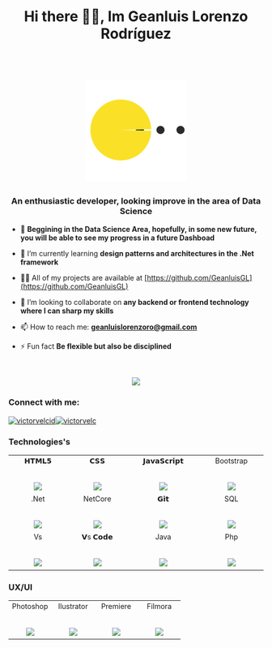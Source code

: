 <h1 align="center">Hi there 🤙🏾, Im Geanluis Lorenzo Rodríguez<h1>
  <div align="center">
	<br>
	<img src="https://raw.githubusercontent.com/Aniket965/Aniket965/master/pacman.svg?sanitize=true" width="200" height="200">
</div>
<h3 align="center">An enthusiastic developer, looking improve in the area of Data Science</h3>

- 🔭 **Beggining in the Data Science Area, hopefully, in some new future, you will be able to see my progress in a future Dashboad** 
	
- 🌱 I’m currently learning **design patterns and architectures in the .Net framework**
- 👨‍💻 All of my projects are available at [https://github.com/GeanluisGL](https://github.com/GeanluisGL)
- 👯 I’m looking to collaborate on **any backend or frontend technology where I can sharp my skills**
- 📫 How to reach me: **geanluislorenzoro@gmail.com** 
- ⚡ Fun fact **Be flexible but also be disciplined**
  
 </br>
 
  <p align="center">
 <!--<img align="center" src="https://github-readme-stats.vercel.app/api?username=GeanluisGL&show_icons=true&include_all_commits=true&theme=buefy&hide_border=true" alt="Anurag's github stats" />||
-->  </img><img align="center" src="https://camo.githubusercontent.com/f492591cd9266fe554034a7ded66aa12f535f5ea049514992a1d38e8ea367d6f/68747470733a2f2f6769746875622d726561646d652d73746174732e76657263656c2e6170702f6170692f746f702d6c616e67732f3f757365726e616d653d4765616e6c756973474c266c61796f75743d636f6d70616374267468656d653d627565667926686964655f626f726465723d74727565" />
	</p>

  <h3 align="left">Connect with me:</h3>
    <p align="left">
     <a href="https://www.instagram.com/yan_on_lvl19" target="blank"><img align="center" src="https://raw.githubusercontent.com/rahuldkjain/github-profile-readme-generator/master/src/images/icons/Social/instagram.svg" alt="victorvelcid" height="30" width="40" /></a><a href="https://www.linkedin.com/in/geanluis-lorenzo-rodr%C3%ADguez-2337b2152/" target="blank"><img align="center" src="https://raw.githubusercontent.com/rahuldkjain/github-profile-readme-generator/master/src/images/icons/Social/linked-in-alt.svg" alt="victorvelc" height="30" width="40" /></a>
</p>
<h3 align="left">Technologies's</h3>

<table>
  <tbody>
    <tr valign="top">
      <td width="12.5%" align="center">
       <span>𝗛𝗧𝗠𝗟𝟱</span><br><br><br>
        <img height="64px" src="https://upload.wikimedia.org/wikipedia/commons/thumb/6/61/HTML5_logo_and_wordmark.svg/640px-HTML5_logo_and_wordmark.svg.png">
       </td>
       <td width="12.5%" align="center">
         <span>𝗖𝗦𝗦</span><br><br><br>
         <img height="64px" src="https://cdn.svgporn.com/logos/css-3.svg">
       </td>
       <td width="12.5%" align="center">
          <span>𝗝𝗮𝘃𝗮𝗦𝗰𝗿𝗶𝗽𝘁</span><br><br><br>
          <img height="64px" src="https://cdn.svgporn.com/logos/javascript.svg">
        </td>
        <td width="12.5%" align="center">
            <span>Bootstrap</span><br><br><br>
            <img height="64px" src="https://cdn.svgporn.com/logos/bootstrap.svg">
        </td>
    </tr>
    <tr valign="top">
            <td width="12.5%" align="center">
            <span>.Net</span><br><br><br>
            <img height="64px" src="https://cdn.svgporn.com/logos/dotnet.svg">
         </td>
        <td width="12.5%" align="center">
            <span>NetCore</span><br><br><br>
            <img height="64px" src="https://upload.wikimedia.org/wikipedia/commons/thumb/e/ee/.NET_Core_Logo.svg/640px-.NET_Core_Logo.svg.png">
         </td>
        <td width="12.5%" align="center">
            <span>𝗚𝗶𝘁</span><br><br><br>
            <img height="64px" src="https://cdn.svgporn.com/logos/git-icon.svg">
        </td>
        <td width="12.5%" align="center">
            <span>SQL</span><br><br><br>
            <img height="64px" src="https://www.svgrepo.com/show/369980/database-sql.svg">
        </td>
    </tr>
    <tr valign="top">
    </tr>
    <tr valign="top">
        <td width="12.5%" align="center">
             <span>Vs</span><br><br><br>
             <img height="64px" src="https://cdn.svgporn.com/logos/visual-studio.svg">
         </td>
         <td width="12.5%" align="center">
              <span>𝗩s 𝗖𝗼𝗱𝗲</span><br><br><br>
              <img height="64px" src="https://cdn.svgporn.com/logos/visual-studio-code.svg">
         </td>
         <td width="12.5%" align="center">
               <span>Java</span><br><br><br>
               <img height="64px" src="https://cdn.svgporn.com/logos/java.svg">
         </td>
         <td width="12.5%" align="center">
               <span>Php</span><br><br><br>
               <img height="64px" src="https://upload.wikimedia.org/wikipedia/commons/thumb/2/27/PHP-logo.svg/711px-PHP-logo.svg.png?20180502235434">
         </td>
    </tr>
 </tbody>
  </table>

  <h3 align="left">UX/UI</h3>
  <table valign="center">
	<tbody>
      <tr valign="top">
          <td width="25%" align="center">
              <span>Photoshop</span><br><br><br>
              <img height="64px" src="https://cdn.svgporn.com/logos/adobe-photoshop.svg">
          </td>
          <td width="25%" align="center">
              <span>Ilustrator</span><br><br><br>
              <img height="64px" src="https://cdn.svgporn.com/logos/adobe-illustrator.svg">
          </td>
          <td width="25%" align="center">
              <span>Premiere</span><br><br><br>
              <img height="64px" src="https://cdn.svgporn.com/logos/adobe-premiere.svg">
          </td>
          <td width="25%" align="center">
              <span>Filmora</span><br><br><br>
              <img height="64px" src="https://upload.wikimedia.org/wikipedia/commons/thumb/e/ec/Wondershare_filmora_logo.svg/640px-Wondershare_filmora_logo.svg.png">
          </td>
  </tbody></table>
